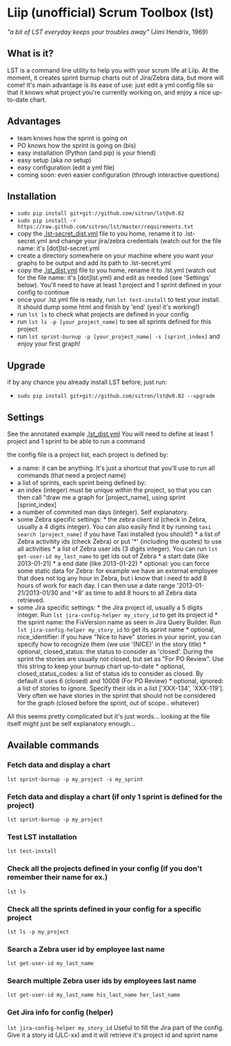 # Liip (unofficial) Scrum Toolbox (lst)
<cite>"a bit of LST everyday keeps your troubles away"</cite> (Jimi Hendrix, 1969)

## What is it?
LST is a command line utility to help you with your scrum life at Liip.
At the moment, it creates sprint burnup charts out of Jira/Zebra data, but more will come!
It's main advantage is its ease of use: just edit a yml config file so that it knows what project you're currently working on, and enjoy a nice up-to-date chart.

## Advantages
* team knows how the sprint is going on
* PO knows how the sprint is going on (bis)
* easy installation (Python (and pip) is your friend)
* easy setup (aka _no_ setup)
* easy configuration (edit a yml file)
* coming soon: even easier configuration (through interactive questions)

## Installation
* `sudo pip install git+git://github.com/sitron/lst@v0.82`
* `sudo pip install -r https://raw.github.com/sitron/lst/master/requirements.txt`
* copy the [.lst-secret_dist.yml](lst/blob/master/.lst-secret_dist.yml) file to you home, rename it to .lst-secret.yml and change your jira/zebra credentials (watch out for the file name: it's [dot]lst-secret.yml
* create a directory somewhere on your machine where you want your graphs to be output and add its path to .lst-secret.yml 
* copy the [.lst_dist.yml](lst/blob/master/.lst_dist.yml) file to you home, rename it to .lst.yml (watch out for the file name: it's [dot]lst.yml) and edit as needed (see 'Settings' below). You'll need to have at least 1 project and 1 sprint defined in your config to continue
* once your .lst.yml file is ready, run `lst test-install` to test your install. It should dump some html and finish by 'end' (yes! it's working!)
* run `lst ls` to check what projects are defined in your config
* run `lst ls -p [your_project_name]` to see all sprints defined for this project
* run `lst sprint-burnup -p [your_project_name] -s [sprint_index]` and enjoy your first graph!

## Upgrade
if by any chance you already install LST before, just run:
* `sudo pip install git+git://github.com/sitron/lst@v0.82 --upgrade` 

## Settings
See the annotated example [.lst_dist.yml](lst/blob/master/.lst_dist.yml)
You will need to define at least 1 project and 1 sprint to be able to run a command

the config file is a project list, each project is defined by:

* a name: it can be anything. It's just a shortcut that you'll use to run all commands (that need a project name)
* a list of sprints, each sprint being defined by:
 * an index (integer) must be unique within the project, so that you can then call "draw me a graph for [project_name], using sprint [sprint_index] 
 * a number of commited man days (integer). Self explanatory.
 * some Zebra specific settings:
       * the zebra client id (check in Zebra, usually a 4 digits integer). You can also easily find it by running `taxi search [project_name]` if you have Taxi installed (you should!)
       * a list of Zebra activitity ids (check Zebra) or put '*' (including the quotes) to use all activities
       * a list of Zebra user ids (3 digits integer). You can run `lst get-user-id my_last_name` to get ids out of Zebra
       * a start date (like 2013-01-21)
       * a end date (like 2013-01-22)
       * optional: you can force some static data for Zebra: for example we have an external employee that does not log any hour in Zebra, but i know that i need to add 8 hours of work for each day. I can then use a date range '2013-01-21/2013-01/30 and '+8' as time to add 8 hours to all Zebra data retrieved.
 * some Jira specific settings:
       * the Jira project id, usually a 5 digits integer. Run `lst jira-config-helper my_story_id` to get its project id
       * the sprint name: the FixVersion name as seen in Jira Query Builder. Run `lst jira-config-helper my_story_id` to get its sprint name
       * optional, nice\_identifier: if you have "Nice to have" stories in your sprint, you can specify how to recognize them (we use '(NICE)' in the story title)
       * optional, closed_status: the status to consider as 'closed'. During the sprint the stories are usually not closed, but set as "For PO Review". Use this string to keep your burnup chart up-to-date
       * optional, closed\_status\_codes: a list of status ids to consider as closed. By default it uses 6 (closed) and 10008 (For PO Review)
       * optional, ignored: a list of stories to ignore. Specify their ids in a list ['XXX-134', 'XXX-119']. Very often we have stories in the sprint that should not be considered for the graph (closed before the sprint, out of scope.. whatever)

All this seems pretty complicated but it's just words... looking at the file itself might just be self explanatory enough...

## Available commands
### Fetch data and display a chart
`lst sprint-burnup -p my_project -s my_sprint`
### Fetch data and display a chart (if only 1 sprint is defined for the project)
`lst sprint-burnup -p my_project`
### Test LST installation
`lst test-install`
### Check all the projects defined in your config (if you don't remember their name for ex.)
`lst ls`
### Check all the sprints defined in your config for a specific project
`lst ls -p my_project`
### Search a Zebra user id by employee last name
`lst get-user-id my_last_name`
### Search multiple Zebra user ids by employees last name
`lst get-user-id my_last_name his_last_name her_last_name`
### Get Jira info for config (helper)
`lst jira-config-helper my_story_id`
Useful to fill the Jira part of the config. Give it a story id (JLC-xx) and it will retrieve it's project id and sprint name

